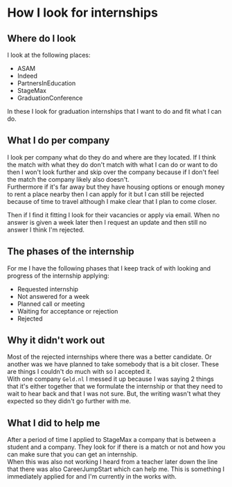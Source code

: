 # How I look for internships

## Where do I look

I look at the following places:

- ASAM
- Indeed
- PartnersInEducation
- StageMax
- GraduationConference

In these I look for graduation internships that I want to do and fit what I can do.

## What I do per company

I look per company what do they do and where are they located. If I think the match with what they do don't match with what I can do or want to do then I won't look further and skip over the company because if I don't feel the match the company likely also doesn't.  
Furthermore if it's far away but they have housing options or enough money to rent a place nearby then I can apply for it but I can still be rejected because of time to travel although I make clear that I plan to come closer.

Then if I find it fitting I look for their vacancies or apply via email. When no answer is given a week later then I request an update and then still no answer I think I'm rejected.

## The phases of the internship

For me I have the following phases that I keep track of with looking and progress of the internship applying:

- Requested internship
- Not answered for a week
- Planned call or meeting
- Waiting for acceptance or rejection
- Rejected

## Why it didn't work out

Most of the rejected internships where there was a better candidate. Or another was we have planned to take somebody that is a bit closer. These are things I couldn't do much with so I accepted it.  
With one company `Geld.nl` I messed it up because I was saying 2 things that it's either together that we formulate the internship or that they need to wait to hear back and that I was not sure. But, the writing wasn't what they expected so they didn't go further with me.  

## What I did to help me

After a period of time I applied to StageMax a company that is between a student and a company. They look for if there is a match or not and how you can make sure that you can get an internship.  
When this was also not working I heard from a teacher later down the line that there was also CareerJumpStart which can help me. This is something I immediately applied for and I'm currently in the works with.
